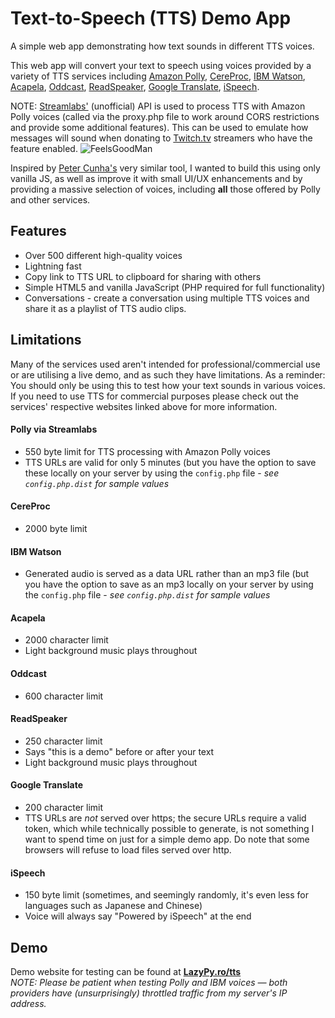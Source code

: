 # Text-to-Speech (TTS) Demo App
A simple web app demonstrating how text sounds in different TTS voices.

This web app will convert your text to speech using voices provided by a variety of TTS services including [Amazon Polly](https://aws.amazon.com/polly/), [CereProc](https://cereproc.com/), [IBM Watson](https://www.ibm.com/cloud/watson-text-to-speech), [Acapela](https://www.acapela-group.com/demos/), [Oddcast](https://www.oddcast.com/ttsdemo/index.php), [ReadSpeaker](https://www.readspeaker.com/), [Google Translate](https://translate.google.com/), [iSpeech](https://ispeech.org/).

NOTE: [Streamlabs'](https://streamlabs.com/) (unofficial) API is used to process TTS with Amazon Polly voices (called via the proxy.php file to work around CORS restrictions and provide some additional features). This can be used to emulate how messages will sound when donating to [Twitch.tv](https://twitch.tv) streamers who have the feature enabled. ![FeelsGoodMan](https://cdn.frankerfacez.com/emoticon/109777/1)

Inspired by [Peter Cunha's](https://github.com/petercunha/tts) very similar tool, I wanted to build this using only vanilla JS, as well as improve it with small UI/UX enhancements and by providing a massive selection of voices, including **all** those offered by Polly and other services.

## Features
- Over 500 different high-quality voices
- Lightning fast
- Copy link to TTS URL to clipboard for sharing with others
- Simple HTML5 and vanilla JavaScript (PHP required for full functionality)
- Conversations - create a conversation using multiple TTS voices and share it as a playlist of TTS audio clips.

## Limitations
Many of the services used aren't intended for professional/commercial use or are utilising a live demo, and as such they have limitations. As a reminder: You should only be using this to test how your text sounds in various voices. If you need to use TTS for commercial purposes please check out the services' respective websites linked above for more information.

#### Polly via Streamlabs
- 550 byte limit for TTS processing with Amazon Polly voices
- TTS URLs are valid for only 5 minutes (but you have the option to save these locally on your server by using the `config.php` file - _see `config.php.dist` for sample values_
#### CereProc
- 2000 byte limit
#### IBM Watson
- Generated audio is served as a data URL rather than an mp3 file (but you have the option to save as an mp3 locally on your server by using the `config.php` file - _see `config.php.dist` for sample values_
#### Acapela
- 2000 character limit
- Light background music plays throughout
#### Oddcast
- 600 character limit
#### ReadSpeaker
- 250 character limit
- Says "this is a demo" before or after your text
- Light background music plays throughout
#### Google Translate
- 200 character limit
- TTS URLs are _not_ served over https; the secure URLs require a valid token, which while technically possible to generate, is not something I want to spend time on just for a simple demo app. Do note that some browsers will refuse to load files served over http.
#### iSpeech
- 150 byte limit (sometimes, and seemingly randomly, it's even less for languages such as Japanese and Chinese)
- Voice will always say "Powered by iSpeech" at the end


## Demo
Demo website for testing can be found at [**LazyPy.ro/tts**](https://lazypy.ro/tts)  
_NOTE: Please be patient when testing Polly and IBM voices — both providers have (unsurprisingly) throttled traffic from my server's IP address._
